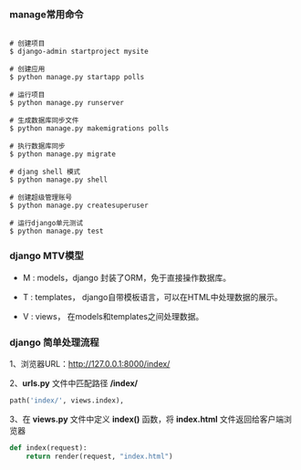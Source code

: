 
### manage常用命令

```shell

# 创建项目
$ django-admin startproject mysite

# 创建应用
$ python manage.py startapp polls

# 运行项目
$ python manage.py runserver

# 生成数据库同步文件
$ python manage.py makemigrations polls

# 执行数据库同步
$ python manage.py migrate

# djang shell 模式
$ python manage.py shell

# 创建超级管理账号
$ python manage.py createsuperuser

# 运行django单元测试
$ python manage.py test

```

### django MTV模型

* M : models，django 封装了ORM，免于直接操作数据库。

* T : templates， django自带模板语言，可以在HTML中处理数据的展示。

* V : views， 在models和templates之间处理数据。

### django 简单处理流程

1、浏览器URL：http://127.0.0.1:8000/index/

2、__urls.py__ 文件中匹配路径 __/index/__

```python
path('index/', views.index),
```

3、在 __views.py__ 文件中定义 __index()__ 函数，将 __index.html__ 文件返回给客户端浏览器

```python
def index(request):
    return render(request, "index.html")

```
